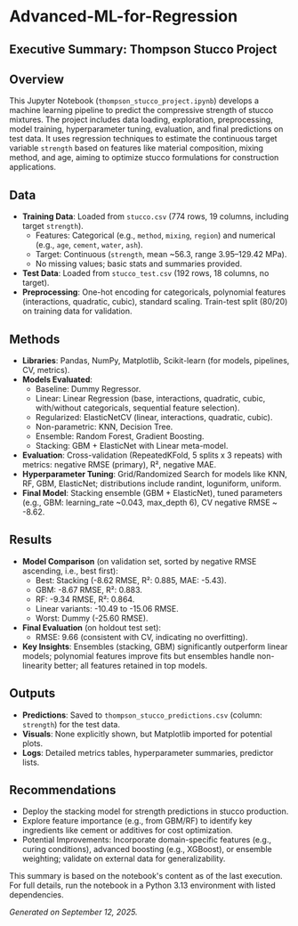 # Advanced-ML-for-Regression

## Executive Summary: Thompson Stucco Project

## Overview
This Jupyter Notebook (`thompson_stucco_project.ipynb`) develops a machine learning pipeline to predict the compressive strength of stucco mixtures. The project includes data loading, exploration, preprocessing, model training, hyperparameter tuning, evaluation, and final predictions on test data. It uses regression techniques to estimate the continuous target variable `strength` based on features like material composition, mixing method, and age, aiming to optimize stucco formulations for construction applications.

## Data
- **Training Data**: Loaded from `stucco.csv` (774 rows, 19 columns, including target `strength`).
  - Features: Categorical (e.g., `method`, `mixing`, `region`) and numerical (e.g., `age`, `cement`, `water`, `ash`).
  - Target: Continuous (`strength`, mean ~56.3, range 3.95–129.42 MPa).
  - No missing values; basic stats and summaries provided.
- **Test Data**: Loaded from `stucco_test.csv` (192 rows, 18 columns, no target).
- **Preprocessing**: One-hot encoding for categoricals, polynomial features (interactions, quadratic, cubic), standard scaling. Train-test split (80/20) on training data for validation.

## Methods
- **Libraries**: Pandas, NumPy, Matplotlib, Scikit-learn (for models, pipelines, CV, metrics).
- **Models Evaluated**:
  - Baseline: Dummy Regressor.
  - Linear: Linear Regression (base, interactions, quadratic, cubic, with/without categoricals, sequential feature selection).
  - Regularized: ElasticNetCV (linear, interactions, quadratic, cubic).
  - Non-parametric: KNN, Decision Tree.
  - Ensemble: Random Forest, Gradient Boosting.
  - Stacking: GBM + ElasticNet with Linear meta-model.
- **Evaluation**: Cross-validation (RepeatedKFold, 5 splits x 3 repeats) with metrics: negative RMSE (primary), R², negative MAE.
- **Hyperparameter Tuning**: Grid/Randomized Search for models like KNN, RF, GBM, ElasticNet; distributions include randint, loguniform, uniform.
- **Final Model**: Stacking ensemble (GBM + ElasticNet), tuned parameters (e.g., GBM: learning_rate ~0.043, max_depth 6), CV negative RMSE ~ -8.62.

## Results
- **Model Comparison** (on validation set, sorted by negative RMSE ascending, i.e., best first):
  - Best: Stacking (-8.62 RMSE, R²: 0.885, MAE: -5.43).
  - GBM: -8.67 RMSE, R²: 0.883.
  - RF: -9.34 RMSE, R²: 0.864.
  - Linear variants: -10.49 to -15.06 RMSE.
  - Worst: Dummy (-25.60 RMSE).
- **Final Evaluation** (on holdout test set):
  - RMSE: 9.66 (consistent with CV, indicating no overfitting).
- **Key Insights**: Ensembles (stacking, GBM) significantly outperform linear models; polynomial features improve fits but ensembles handle non-linearity better; all features retained in top models.

## Outputs
- **Predictions**: Saved to `thompson_stucco_predictions.csv` (column: `strength`) for the test data.
- **Visuals**: None explicitly shown, but Matplotlib imported for potential plots.
- **Logs**: Detailed metrics tables, hyperparameter summaries, predictor lists.

## Recommendations
- Deploy the stacking model for strength predictions in stucco production.
- Explore feature importance (e.g., from GBM/RF) to identify key ingredients like cement or additives for cost optimization.
- Potential Improvements: Incorporate domain-specific features (e.g., curing conditions), advanced boosting (e.g., XGBoost), or ensemble weighting; validate on external data for generalizability.

This summary is based on the notebook's content as of the last execution. For full details, run the notebook in a Python 3.13 environment with listed dependencies.

*Generated on September 12, 2025.*
